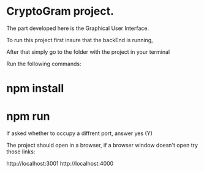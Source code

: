 # CryptoGram project.

The part developed here is the Graphical User Interface.

To run this project first insure that the backEnd is running,

After that simply go to the folder with the project in your terminal

Run the following commands:

# npm install

# npm run

If asked whether to occupy a diffrent port, answer yes (Y)

The project should open in a browser, if a browser window doesn't open try those links:

http://localhost:3001
http://localhost:4000
